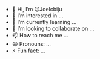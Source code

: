 - 👋 Hi, I’m @Joelcbiju
- 👀 I’m interested in ...
- 🌱 I’m currently learning ...
- 💞️ I’m looking to collaborate on ...
- 📫 How to reach me ...
- 😄 Pronouns: ...
- ⚡ Fun fact: ...

<!---
Joelcbiju/Joelcbiju is a ✨ special ✨ repository because its `README.md` (this file) appears on your GitHub profile.
You can click the Preview link to take a look at your changes.
--->
